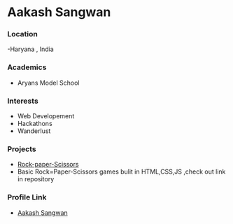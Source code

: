 # Aakash Sangwan

### Location

 -Haryana , India
 
### Academics

- Aryans Model School

### Interests

- Web Developement
- Hackathons
- Wanderlust

### Projects

- [Rock-paper-Scissors](https://github.com/Aakash2408/Rock-Paper-Scissor.github.io.) 
- Basic Rock=Paper-Scissors games bulit in HTML,CSS,JS ,check out link in repository 

### Profile Link

- [Aakash Sangwan](https://github.com/Aakash2408)
